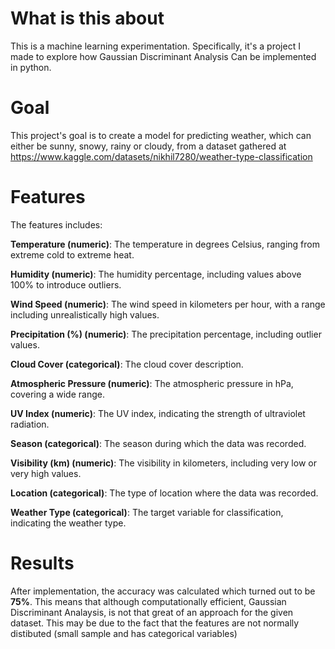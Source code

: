 # What is this about
This is a machine learning experimentation. Specifically, it's a project I made to explore how Gaussian Discriminant Analysis Can be implemented in python. 

# Goal
This project's goal is to create a model for predicting weather, which can either be sunny, snowy, rainy or cloudy, from a dataset gathered at 
https://www.kaggle.com/datasets/nikhil7280/weather-type-classification

# Features
The features includes:

**Temperature (numeric)**: The temperature in degrees Celsius, ranging from extreme cold to extreme heat.

**Humidity (numeric)**: The humidity percentage, including values above 100% to introduce outliers.

**Wind Speed (numeric)**: The wind speed in kilometers per hour, with a range including unrealistically high values.

**Precipitation (%) (numeric)**: The precipitation percentage, including outlier values.

**Cloud Cover (categorical)**: The cloud cover description.

**Atmospheric Pressure (numeric)**: The atmospheric pressure in hPa, covering a wide range.

**UV Index (numeric)**: The UV index, indicating the strength of ultraviolet radiation.

**Season (categorical)**: The season during which the data was recorded.

**Visibility (km) (numeric)**: The visibility in kilometers, including very low or very high values.

**Location (categorical)**: The type of location where the data was recorded.

**Weather Type (categorical)**: The target variable for classification, indicating the weather type.

# Results
After implementation, the accuracy was calculated which turned out to be **75%**. This means that although computationally efficient, Gaussian Discriminant Analaysis, 
is not that great of an approach for the given dataset. 
This may be due to the fact that the features are not normally distibuted (small sample and has categorical variables)
